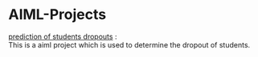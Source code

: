 # AIML-Projects

[prediction of students dropouts]() :<br>
This is a aiml project which is used to determine the dropout of students.
